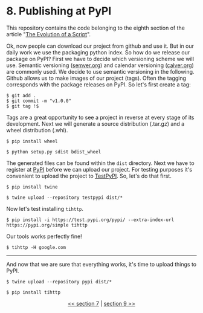 # 8. Publishing at PyPI

This repository contains the code belonging to the eighth section of the article "[The Evolution of a Script](https://the-coding-lab.com/posts/the-evolution-of-a-script/)".

Ok, now people can download our project from github and use it. But in our daily work we use the packaging python index. So how do we release our package on PyPI? First we have to decide which versioning scheme we will use. Semantic versioning ([semver.org](https://semver.org/)) and calendar versioning ([calver.org](https://calver.org/)) are commonly used. We decide to use semantic versioning in the following. Github allows us to make images of our project (tags). Often the tagging corresponds with the package releases on PyPI. So let's first create a tag:

```
$ git add .
$ git commit -m "v1.0.0"
$ git tag !$
```

Tags are a great opportunity to see a project in reverse at every stage of its development. Next we will generate a source distribution (.tar.gz) and a wheel distribution (.whl).

```
$ pip install wheel

$ python setup.py sdist bdist_wheel
```

The generated files can be found within the `dist` directory. Next we have to register at [PyPI](https://pypi.org/) before we can upload our project. For testing purposes it's convenient to upload the project to [TestPyPI](https://test.pypi.org/). So, let's do that first.

```
$ pip install twine

$ twine upload --repository testpypi dist/*
```

Now let's test installing `tihttp`.

```
$ pip install -i https://test.pypi.org/pypi/ --extra-index-url https://pypi.org/simple tihttp
```

Our tools works perfectly fine!

```
$ tihttp -H google.com
```

---

And now that we are sure that everything works, it's time to upload things to PyPI.

```
$ twine upload --repository pypi dist/*

$ pip install tihttp
```

<div>
<p align="center"><a href="https://github.com/NiklasTiede/tinyHTTPie/tree/7-Documentation"><< section 7</a> | <a href="https://github.com/NiklasTiede/tinyHTTPie/tree/9-Publishing-at-Anaconda">section 9 >></a> </p>
</div>
